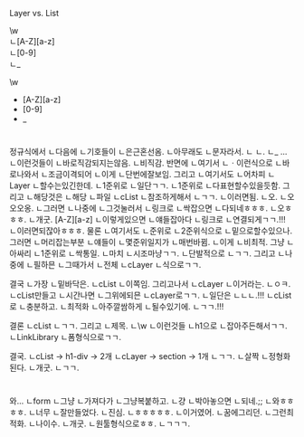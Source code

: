 Layer vs. List

\w  
ㄴ[A-Z][a-z]  
ㄴ[0-9]  
ㄴ_  

\w
- [A-Z][a-z]
- [0-9]
- _


#
정규식에서
ㄴ다음에
ㄴ기호들이
ㄴ은근혼선옴.
ㄴ아무래도
ㄴ문자라서.
ㄴ ㄴ. ㄴ_ ...
ㄴ이런것들이
ㄴ바로직감되지는않음.
ㄴ비직감.
반면에
ㄴ여기서
ㄴㆍ이런식으로
ㄴ바로나와서
ㄴ조금이격되어
ㄴ이게
ㄴ단번에잘보임.
그리고
ㄴ여기서도
ㄴ어차피
ㄴLayer
ㄴ할수는있긴한데.
ㄴ1준위로
ㄴ일단ㄱㄱ.
ㄴ1준위로
ㄴ다표현할수있을듯함.
그리고
ㄴ해당것은
ㄴ해당
ㄴ파일
ㄴcList
ㄴ참조하게해서
ㄴㄱㄱ.
ㄴ이러면됨.
ㄴ오.
ㄴ오오오옹.
ㄴ그러면
ㄴ나중에
ㄴ그것눌러서
ㄴ링크로
ㄴ싹잡으면
ㄴ다되네ㅎㅎㅎ.
ㄴ오ㅎㅎㅎ.
ㄴ개굿.
[A-Z][a-z]
ㄴ이렇게있으면
ㄴ얘들잡아다
ㄴ링크로
ㄴ연결되게ㄱㄱ.!!!
ㄴ이러면되잖아ㅎㅎㅎ.
물론
ㄴ여기서도
ㄴ준위로
ㄴ2준위식으로
ㄴ밑으로할수있으나.
그러면
ㄴ머리잡는부분
ㄴ얘들이
ㄴ몇준위일지가
ㄴ매번바뀜.
ㄴ이게
ㄴ비최적.
그냥
ㄴ아싸리
ㄴ1준위로
ㄴ싹통일.
ㄴ마치
ㄴ시조마냥ㄱㄱ.
ㄴ단발적으로
ㄴㄱㄱ.
그리고
ㄴ나중에
ㄴ필하믄
ㄴ그때가서
ㄴ전체
ㄴcLayer
ㄴ식으로ㄱㄱ.

결국
ㄴ가장
ㄴ밑바닥은.
ㄴcList
ㄴ이쪽임.
그리고나서
ㄴcLayer
ㄴ이거라는.
ㄴㅇㅋ.
ㄴcList만들고
ㄴ시간나면
ㄴ그위에되믄
ㄴcLayer로ㄱㄱ.
ㄴ일단은
ㄴㄴㄴ.!!!
ㄴcList로
ㄴ충분하고.
ㄴ최적화
ㄴ아주깔쌈하게
ㄴ될수있기에.
ㄴㄱㄱ.!!!

결론
ㄴcList
ㄴㄱㄱ.
그리고
ㄴ제목.
ㄴ\w
ㄴ이런것들
ㄴh1으로
ㄴ잡아주든해서ㄱㄱ.
ㄴLinkLibrary
ㄴ폼형식으로ㄱㄱ.

결국.
ㄴcList  -> h1-div  -> 2개
ㄴcLayer -> section -> 1개
ㄴㄱㄱ.
ㄴ살짝
ㄴ정형화된다.
ㄴ개굿.
ㄴㄱㄱ.

#
와...
ㄴform
ㄴ그냥
ㄴ가져다가
ㄴ그냥복붙하고.
ㄴ걍
ㄴ박아놓으면
ㄴ되네.;;
ㄴ와ㅎㅎㅎㅎ.
ㄴ너무
ㄴ잘만들었다.
ㄴ진심.
ㄴㅎㅎㅎㅎㅎ.
ㄴ이거였어.
ㄴ꿈에그리던.
ㄴ그런최적화.
ㄴ나이수.
ㄴ개굿.
ㄴ원툴형식으로ㅎㅎ.
ㄴㄱㄱㄱ.


